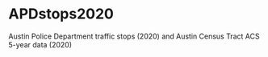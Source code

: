 # APDstops2020
Austin Police Department traffic stops (2020) and Austin Census Tract ACS 5-year data (2020)

